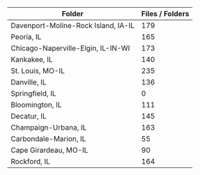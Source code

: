 | Folder                              |   Files / Folders |
|-------------------------------------|-------------------|
| Davenport-Moline-Rock Island, IA-IL |               179 |
| Peoria, IL                          |               165 |
| Chicago-Naperville-Elgin, IL-IN-WI  |               173 |
| Kankakee, IL                        |               140 |
| St. Louis, MO-IL                    |               235 |
| Danville, IL                        |               136 |
| Springfield, IL                     |                 0 |
| Bloomington, IL                     |               111 |
| Decatur, IL                         |               145 |
| Champaign-Urbana, IL                |               163 |
| Carbondale-Marion, IL               |                55 |
| Cape Girardeau, MO-IL               |                90 |
| Rockford, IL                        |               164 |